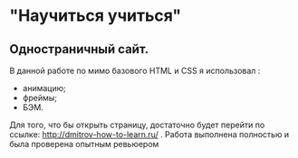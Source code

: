 # "Научиться учиться"
## Одностраничный сайт.
 В данной работе по мимо базового HTML и CSS я использовал :
- анимацию;
- фреймы; 
- БЭМ.
  
Для того, что бы открыть страницу, достаточно будет перейти по ссылке: http://dmitrov-how-to-learn.ru/ .
Работа выполнена полностью и была проверена опытным ревьюером
